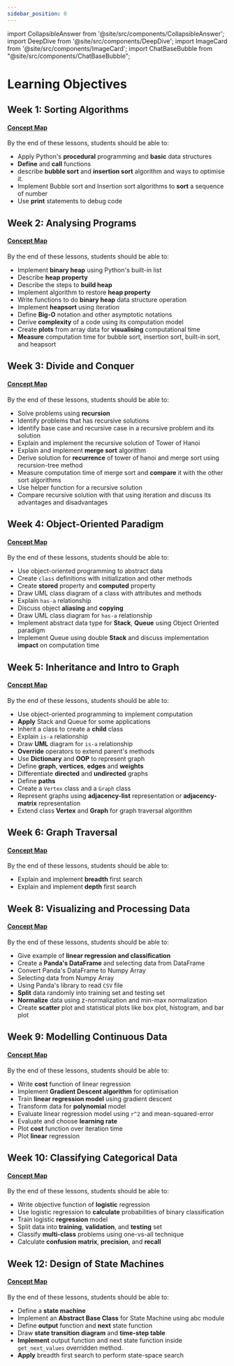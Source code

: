 ```yaml
---
sidebar_position: 0
---
```


import CollapsibleAnswer from '@site/src/components/CollapsibleAnswer';
import DeepDive from '@site/src/components/DeepDive';
import ImageCard from '@site/src/components/ImageCard';
import ChatBaseBubble from "@site/src/components/ChatBaseBubble";

# Learning Objectives

## Week 1: Sorting Algorithms

#### [Concept Map](/learning-objectives/python)

By the end of these lessons, students should be able to:

- Apply Python's **procedural** programming and **basic** data structures
- **Define** and **call** functions
- describe **bubble sort** and **insertion sort** algorithm and ways to optimise it.
- Implement Bubble sort and Insertion sort algorithms to **sort** a sequence of number
- Use **print** statements to debug code

## Week 2: Analysing Programs

#### [Concept Map](/learning-objectives/analysing-programs)

By the end of these lessons, students should be able to:

- Implement **binary heap** using Python's built-in list
- Describe **heap property**
- Describe the steps to **build heap**
- Implement algorithm to restore **heap property**
- Write functions to do **binary heap** data structure operation
- Implement **heapsort** using iteration
- Define **Big-O** notation and other asymptotic notations
- Derive **complexity** of a code using its computation model
- Create **plots** from array data for **visualising** computational time
- **Measure** computation time for bubble sort, insertion sort, built-in sort, and heapsort

## Week 3: Divide and Conquer

#### [Concept Map](/learning-objectives/divide-conquer)

By the end of these lessons, students should be able to:

- Solve problems using **recursion**
- Identify problems that has recursive solutions
- Identify base case and recursive case in a recursive problem and its solution
- Explain and implement the recursive solution of Tower of Hanoi
- Explain and implement **merge sort** algorithm
- Derive solution for **recurrence** of tower of hanoi and merge sort using recursion-tree method
- Measure computation time of merge sort and **compare** it with the other sort algorithms
- Use helper function for a recursive solution
- Compare recursive solution with that using iteration and discuss its advantages and disadvantages

## Week 4: Object-Oriented Paradigm

#### [Concept Map](/learning-objectives/oop)

By the end of these lessons, students should be able to:

- Use object-oriented programming to abstract data 
- Create `class` definitions with initialization and other methods
- Create **stored** property and **computed** property
- Draw UML class diagram of a class with attributes and methods
- Explain `has-a` relationship
- Discuss object **aliasing** and **copying**
- Draw UML class diagram for `has-a` relationship
- Implement abstract data type for **Stack**, **Queue** using Object Oriented paradigm
- Implement Queue using double **Stack** and discuss implementation **impact** on computation time

## Week 5: Inheritance and Intro to Graph

#### [Concept Map](/learning-objectives/inheritance-graph)

By the end of these lessons, students should be able to:

- Use object-oriented programming to implement computation
- **Apply** Stack and Queue for some applications
- Inherit a class to create a **child** class
- Explain `is-a` relationship
- Draw **UML** diagram for `is-a` relationship
- **Override** operators to extend parent's methods
- Use **Dictionary** and **OOP** to represent graph
- Define **graph**, **vertices**, **edges** and **weights**
- Differentiate **directed** and **undirected** graphs
- Define **paths**
- Create a `Vertex` class and a `Graph` class
- Represent graphs using **adjacency-list** representation or **adjacency-matrix** representation
- Extend class **Vertex** and **Graph** for graph traversal algorithm

## Week 6: Graph Traversal

#### [Concept Map](/learning-objectives/graph-traversal)
By the end of these lessons, students should be able to:
- Explain and implement **breadth** first search 
- Explain and implement **depth** first search


## Week 8: Visualizing and Processing Data

#### [Concept Map](/learning-objectives/vis-proc)

By the end of these lessons, students should be able to:

- Give example of **linear regression and classification**
- Create a **Panda's DataFrame** and selecting data from DataFrame
- Convert Panda's DataFrame to Numpy Array
- Selecting data from Numpy Array
- Using Panda's library to read `CSV` file
- **Split** data randomly into training set and testing set
- **Normalize** data using z-normalization and min-max normalization
- Create **scatter** plot and statistical plots like box plot, histogram, and bar plot

## Week 9: Modelling Continuous Data

#### [Concept Map](/learning-objectives/modelling)

By the end of these lessons, students should be able to:

- Write **cost** function of linear regression
- Implement **Gradient Descent algorithm** for optimisation
- Train **linear regression model** using gradient descent
- Transform data for **polynomial** model
- Evaluate linear regression model using `r^2` and mean-squared-error
- Evaluate and choose **learning rate**
- Plot **cost** function over iteration time
- Plot **linear** regression

## Week 10: Classifying Categorical Data

#### [Concept Map](/learning-objectives/classify)

By the end of these lessons, students should be able to:

- Write objective function of **logistic** regression
- Use logistic regression to **calculate** probabilities of binary classification
- Train logistic **regression** model
- Split data into **training**, **validation**, and **testing** set
- Classify **multi-class** problems using one-vs-all technique
- Calculate **confusion** **matrix**, **precision**, and **recall**

## Week 12: Design of State Machines

#### [Concept Map](/learning-objectives/sm)

By the end of these lessons, students should be able to:

- Define a **state machine**
- Implement an **Abstract Base Class** for State Machine using abc module
- Define **output** function and **next** state function
- Draw **state transition diagram** and **time-step table**
- **Implement** output function and next state function inside `get_next_values` overridden method.
- **Apply** breadth first search to perform state-space search
